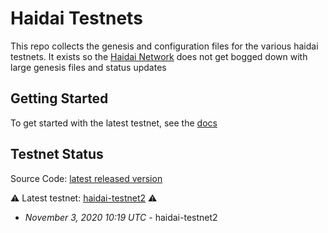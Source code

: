 # Haidai Testnets

This repo collects the genesis and configuration files for the various haidai
testnets. It exists so the [Haidai Network](https://github.com/haidai-network/haidai)
does not get bogged down with large genesis files and status updates

## Getting Started

To get started with the latest testnet, see the
[docs](https://docs.haidai.one/guide/join-testnet.html)

## Testnet Status
Source Code: [latest released version](https://github.com/haidai-network/haidai/releases)

⚠️ Latest testnet: [haidai-testnet2](./testnet2) ⚠️
* *November 3, 2020 10:19 UTC* - haidai-testnet2
